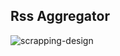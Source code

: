 ## Rss Aggregator

![scrapping-design](https://github.com/user-attachments/assets/5336b0ff-a396-4179-af07-26576327f6df)
